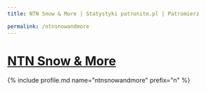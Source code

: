 ```yaml
---
title: NTN Snow & More | Statystyki patronite.pl | Patromierz

permalink: /ntnsnowandmore
---
```


# [NTN Snow & More](https://patronite.pl/ntnsnowandmore)

{% include profile.md name="ntnsnowandmore" prefix="n" %}
